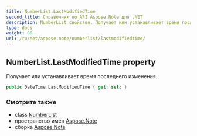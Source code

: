```yaml
---
title: NumberList.LastModifiedTime
second_title: Справочник по API Aspose.Note для .NET
description: NumberList свойство. Получает или устанавливает время последнего изменения.
type: docs
weight: 80
url: /ru/net/aspose.note/numberlist/lastmodifiedtime/
---
```

## NumberList.LastModifiedTime property

Получает или устанавливает время последнего изменения.

```csharp
public DateTime LastModifiedTime { get; set; }
```

### Смотрите также

* class [NumberList](../)
* пространство имен [Aspose.Note](../../numberlist/)
* сборка [Aspose.Note](../../../)


